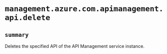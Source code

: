 # `management.azure.com.apimanagement.api.delete`

## `summary`
Deletes the specified API of the API Management service instance.


